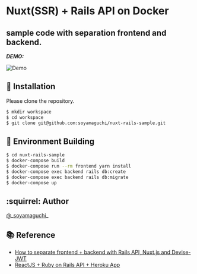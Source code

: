 # Nuxt(SSR) + Rails API on Docker

## sample code with separation frontend and backend.

***DEMO:***

![Demo](https://raw.githubusercontent.com/wiki/soyamaguchi/nuxt-rails-sample/imgs/nuxt-rails-sample.gif)

## :pushpin: Installation

Please clone the repository.

```sh
$ mkdir workspace
$ cd workspace
$ git clone git@github.com:soyamaguchi/nuxt-rails-sample.git
```

## :rocket: Environment Building

```sh
$ cd nuxt-rails-sample
$ docker-compose build
$ docker-compose run --rm frontend yarn install
$ docker-compose exec backend rails db:create
$ docker-compose exec backend rails db:migrate
$ docker-compose up
```



## :squirrel: Author

[@\_soyamaguchi_](https://twitter.com/_soyamaguchi_)

## :books: Reference

- [How to separate frontend + backend with Rails API, Nuxt.js and Devise-JWT](https://medium.com/@fishpercolator/how-to-separate-frontend-backend-with-rails-api-nuxt-js-and-devise-jwt-cf7dd9da9d16)
- [ReactJS + Ruby on Rails API + Heroku App](https://medium.com/@bruno_boehm/reactjs-ruby-on-rails-api-heroku-app-2645c93f0814)

